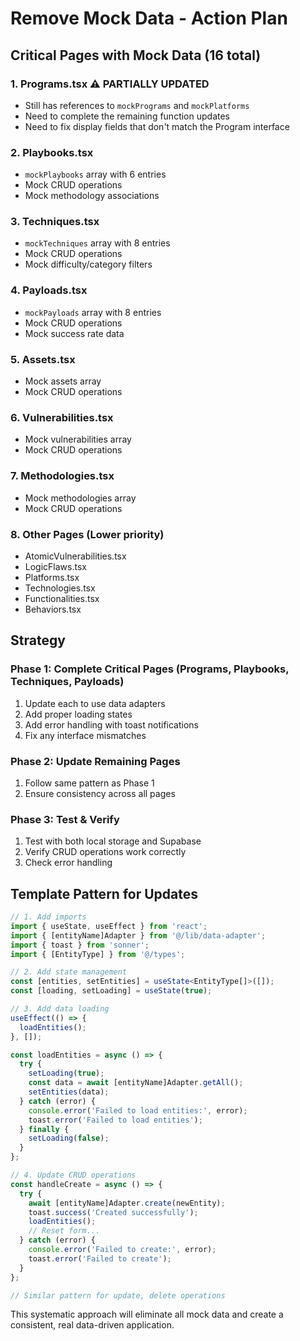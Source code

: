 # Remove Mock Data - Action Plan

## Critical Pages with Mock Data (16 total)

### 1. **Programs.tsx** ⚠️ PARTIALLY UPDATED
- Still has references to `mockPrograms` and `mockPlatforms` 
- Need to complete the remaining function updates
- Need to fix display fields that don't match the Program interface

### 2. **Playbooks.tsx** 
- `mockPlaybooks` array with 6 entries
- Mock CRUD operations 
- Mock methodology associations

### 3. **Techniques.tsx**
- `mockTechniques` array with 8 entries
- Mock CRUD operations
- Mock difficulty/category filters

### 4. **Payloads.tsx** 
- `mockPayloads` array with 8 entries
- Mock CRUD operations
- Mock success rate data

### 5. **Assets.tsx**
- Mock assets array
- Mock CRUD operations

### 6. **Vulnerabilities.tsx**
- Mock vulnerabilities array
- Mock CRUD operations

### 7. **Methodologies.tsx**
- Mock methodologies array
- Mock CRUD operations

### 8. **Other Pages** (Lower priority)
- AtomicVulnerabilities.tsx
- LogicFlaws.tsx
- Platforms.tsx
- Technologies.tsx
- Functionalities.tsx
- Behaviors.tsx

## Strategy

### **Phase 1: Complete Critical Pages** (Programs, Playbooks, Techniques, Payloads)
1. Update each to use data adapters
2. Add proper loading states
3. Add error handling with toast notifications
4. Fix any interface mismatches

### **Phase 2: Update Remaining Pages**
1. Follow same pattern as Phase 1
2. Ensure consistency across all pages

### **Phase 3: Test & Verify**
1. Test with both local storage and Supabase
2. Verify CRUD operations work correctly
3. Check error handling

## Template Pattern for Updates

```typescript
// 1. Add imports
import { useState, useEffect } from 'react';
import { [entityName]Adapter } from '@/lib/data-adapter';
import { toast } from 'sonner';
import { [EntityType] } from '@/types';

// 2. Add state management
const [entities, setEntities] = useState<EntityType[]>([]);
const [loading, setLoading] = useState(true);

// 3. Add data loading
useEffect(() => {
  loadEntities();
}, []);

const loadEntities = async () => {
  try {
    setLoading(true);
    const data = await [entityName]Adapter.getAll();
    setEntities(data);
  } catch (error) {
    console.error('Failed to load entities:', error);
    toast.error('Failed to load entities');
  } finally {
    setLoading(false);
  }
};

// 4. Update CRUD operations
const handleCreate = async () => {
  try {
    await [entityName]Adapter.create(newEntity);
    toast.success('Created successfully');
    loadEntities();
    // Reset form...
  } catch (error) {
    console.error('Failed to create:', error);
    toast.error('Failed to create');
  }
};

// Similar pattern for update, delete operations
```

This systematic approach will eliminate all mock data and create a consistent, real data-driven application.
